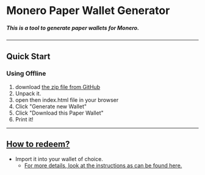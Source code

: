 # Monero Paper Wallet Generator
##### This is a tool to generate paper wallets for Monero. 

---
## Quick Start
### Using Offline
1. download [the zip file from GitHub](https://github.com/kkarhan/paperwallet/archive/refs/heads/master.zip) 
2. Unpack it.
3. open then index.html file in your browser
4. Click "Generate new Wallet"
3. Click "Download this Paper Wallet"
4. Print it!

---
## [How to redeem?](./howto_redeem.md)
- Import it into your wallet of choice.
  - [For more details, look at the instructions as can be found here.](./howto_redeem.md)
